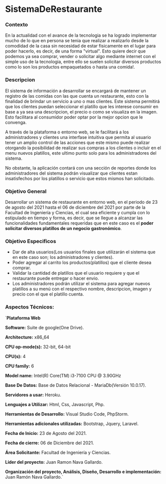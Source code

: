# SistemaDeRestaurante

### Contexto
En la actualidad con el avance de la tecnologia se ha logrado implementar mucho de lo que en persona se tenia que realizar a realizarlo desde la comodidad de la casa sin necesidad de estar fisicamente en el lugar para poder hacerlo, es decir, de una forma "virtual". Esto quiere decir que podemos ya sea comprar, vender o solicitar algo mediante internet con el simple uso de la tecnologia, entre ello se suelen solicitar diversos productos como lo son los productos empaquetados o hasta una comida!.

### Descripcion
El sistema de información a desarrollar se encargará de mantener un registro de las comidas con las que cuenta un restaurante, esto con la finalidad de brindar un servicio a uno o mas clientes.
Este sistema permitirá que los clientes puedan seleccionar el platillo que les interese consumir en base a ya sea una descripcion, el precio o como se visualiza en la imagen. Esto facilitara al consumidor poder optar por la mejor opcion que le convenga.

A través de la plataforma o entorno web, se le facilitará a los administradores y clientes una interfase intuitiva que permita al usuario tener un amplio control de las acciones que este mismo puede realizar otorgando la posibilidad de realizar sus compras a los clientes o incluir en el menu nuevos platillos, este ultimo punto solo para los administradores del sistema.

No obstante, la aplicación contará con una sección de reportes donde los administradores del sistema podrán visualizar que clientes estan insatisfechos por los platillos o servicio que estos mismos han solicitado.


### Objetivo General
Desarrollar un sistema de restaurante en entorno web, en el periodo de 23 de agosto del 2021 hasta el 06 de diciembre del 2021 por parte de la Facultad de Ingeniería y Ciencias, el cual sea eficiente y cumpla con lo estipulado en tiempo y forma, es decir, que se llegue a alcanzar las funcionalidades fundamentales requeridas que en este caso es el **poder solicitar diversos platillos de un negocio gastronómico**.

### Objetivo Especificos
  * Dar de alta usuarios(Los usuarios finales que utilizarán el sistema que en este caso son; los administradores y clientes). 
  * Poder agregar al carrito los productos(platillos) que el cliente desea comprar.
  * Validar la cantidad de platillos que el usuario requiere y que el restaurante puede entregar o hacer envio.
  * Los administradores podrán utilizar el sistema para agregar nuevos platillos a su menú con el respectivo nombre, descripcion, imagen y precio con el     que el platillo cuenta.

### Aspectos Técnicos:

`**Plataforma Web**

**Software:** Suite de google(One Drive).

**Architecture:**                	x86_64

**CPU op-mode(s):**              	32-bit, 64-bit

**CPU(s):**                      	4

**CPU family:**                  	6

**Model name:**             	     Intel(R) Core(TM) i3-7100 CPU @ 3.90GHz

**Base De Datos:** Base de Datos Relacional - MariaDb(Versión 10.0.17).

**Servidores a usar:** Heroku.

**Lenguajes a Utilizar:** Html, Css, Javascript, Php.

**Herramientas de Desarrollo:** Visual Studio Code, PhpStorm.

**Herramientas adicionales utilizadas:** Bootstrap, Jquery, Laravel.

**Fecha de Inicio:** 23 de Agosto del 2021.

**Fecha de cierre:** 06 de Diciembre del 2021.

**Área Solicitante:** Facultad de Ingeniería y Ciencias.

**Líder del proyecto:** Juan Ramon Nava Gallardo.

**Organización del proyecto, Análisis, Diseño, Desarrollo e implementación:** Juan Ramón Nava Gallardo.`
